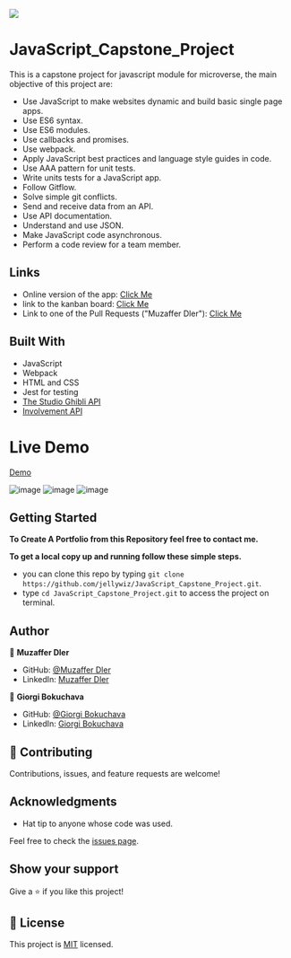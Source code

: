 ![](https://img.shields.io/badge/Microverse-blueviolet)

# JavaScript_Capstone_Project

This is a capstone project for javascript module for microverse, the main objective of this project are:

- Use JavaScript to make websites dynamic and build basic single page apps.
- Use ES6 syntax.
- Use ES6 modules.
- Use callbacks and promises.
- Use webpack.
- Apply JavaScript best practices and language style guides in code.
- Use AAA pattern for unit tests.
- Write units tests for a JavaScript app.
- Follow Gitflow.
- Solve simple git conflicts.
- Send and receive data from an API.
- Use API documentation.
- Understand and use JSON.
- Make JavaScript code asynchronous.
- Perform a code review for a team member.

## Links

- Online version of the app: [Click Me](https://jellywiz.github.io/JavaScript_Capstone_Project/)
- link to the kanban board: [Click Me](https://github.com/users/jellywiz/projects/1/)
- Link to one of the Pull Requests ("Muzaffer Dler"): [Click Me](https://github.com/jellywiz/JavaScript_Capstone_Project/pull/25/)

## Built With

- JavaScript
- Webpack
- HTML and CSS
- Jest for testing
- [The Studio Ghibli API](https://ghibliapi.herokuapp.com/)
- [Involvement API](https://www.notion.so/Involvement-API-869e60b5ad104603aa6db59e08150270)

# Live Demo

[Demo](https://jellywiz.github.io/JavaScript_Capstone_Project/)

![image](https://user-images.githubusercontent.com/83097009/203823527-00f292c3-63e6-456e-aa76-f5f1db70f4e6.png)
![image](https://user-images.githubusercontent.com/83097009/203823591-c11ecc2a-226a-4877-aaa3-6b8f5cf28f64.png)
![image](https://user-images.githubusercontent.com/83097009/203823661-bcdaea60-4607-49a6-893e-4bdc2eaf3038.png)

## Getting Started

**To Create A Portfolio from this Repository feel free to contact me.**

**To get a local copy up and running follow these simple steps.**

- you can clone this repo by typing `git clone https://github.com/jellywiz/JavaScript_Capstone_Project.git`.
- type `cd JavaScript_Capstone_Project.git` to access the project on terminal.

## Author

👤 **Muzaffer Dler**

- GitHub: [@Muzaffer Dler](https://github.com/jellywiz/)
- LinkedIn: [Muzaffer Dler](https://www.linkedin.com/in/muzaffer-dler-473484205/)

👤 **Giorgi Bokuchava**

- GitHub: [@Giorgi Bokuchava](https://github.com/Boku52500)
- LinkedIn: [Giorgi Bokuchava](https://www.linkedin.com/in/giorgi-bokuchava-430252240/)

## 🤝 Contributing

Contributions, issues, and feature requests are welcome!

## Acknowledgments

- Hat tip to anyone whose code was used.

Feel free to check the [issues page](../../issues/).

## Show your support

Give a ⭐️ if you like this project!

## 📝 License

This project is [MIT](./LICENSE) licensed.
